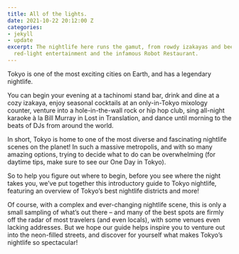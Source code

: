```yaml
---
title: All of the lights.
date: 2021-10-22 20:12:00 Z
categories:
- jekyll
- update
excerpt: The nightlife here runs the gamut, from rowdy izakayas and beer bars, to
  red-light entertainment and the infamous Robot Restaurant.
---
```


Tokyo is one of the most exciting cities on Earth, and has a legendary nightlife.

You can begin your evening at a tachinomi stand bar, drink and dine at a cozy izakaya, enjoy seasonal cocktails at an only-in-Tokyo mixology counter, venture into a hole-in-the-wall rock or hip hop club, sing all-night karaoke à la Bill Murray in Lost in Translation, and dance until morning to the beats of DJs from around the world.

In short, Tokyo is home to one of the most diverse and fascinating nightlife scenes on the planet! In such a massive metropolis, and with so many amazing options, trying to decide what to do can be overwhelming (for daytime tips, make sure to see our One Day in Tokyo).

So to help you figure out where to begin, before you see where the night takes you, we’ve put together this introductory guide to Tokyo nightlife, featuring an overview of Tokyo’s best nightlife districts and more!

Of course, with a complex and ever-changing nightlife scene, this is only a small sampling of what’s out there – and many of the best spots are firmly off the radar of most travelers (and even locals), with some venues even lacking addresses. But we hope our guide helps inspire you to venture out into the neon-filled streets, and discover for yourself what makes Tokyo’s nightlife so spectacular!